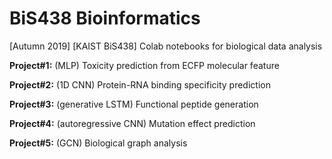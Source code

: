 # BiS438 Bioinformatics
[Autumn 2019] [KAIST BiS438] Colab notebooks for biological data analysis

__Project#1:__ (MLP) Toxicity prediction from ECFP molecular feature


__Project#2:__ (1D CNN) Protein-RNA binding specificity prediction


__Project#3:__ (generative LSTM) Functional peptide generation


__Project#4:__ (autoregressive CNN) Mutation effect prediction


__Project#5:__ (GCN) Biological graph analysis
